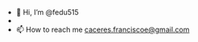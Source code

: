 - 👋 Hi, I’m @fedu515
-
- 📫 How to reach me caceres.franciscoe@gmail.com

<!---
fedu515/fedu515 is a ✨ special ✨ repository because its `README.md` (this file) appears on your GitHub profile.
You can click the Preview link to take a look at your changes.
--->
